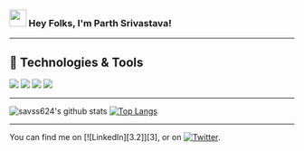### <img src="https://media.giphy.com/media/hvRJCLFzcasrR4ia7z/giphy.gif" width="30px"> Hey Folks, I'm Parth Srivastava!

  ---

## 🔧 Technologies & Tools
![](https://img.shields.io/badge/Code-Python-informational?style=flat&logo=python&logoColor=white&color=2bbc8a)
![](https://img.shields.io/badge/Editor-Android_Studio-informational?style=flat&logo=android-studio&logoColor=white&color=2bbc8a)
![](https://img.shields.io/badge/Editor-Visual_Studio-informational?style=flat&logo=visual-studio&logoColor=white&color=2bbc8a)
![](https://img.shields.io/badge/Code-Flutter-informational?style=flat&logo=flutter&logoColor=white&color=2bbc8a)

  ---
  
![savss624's github stats](https://github-readme-stats.vercel.app/api?username=savss624&show_icons=true&theme=tokyonight)
[![Top Langs](https://github-readme-stats.vercel.app/api/top-langs/?username=savss624&show_icons=true&theme=tokyonight)](https://github.com/savss624/github-readme-stats)

  ---

You can find me on [![LinkedIn][3.2]][3], or on [![Twitter][1.2]][1].

[1.2]: http://i.imgur.com/wWzX9uB.png
[2.2]: https://raw.githubusercontent.com/MartinHeinz/MartinHeinz/master/linkedin-3-16.png

[1]: hhttps://twitter.com/ParthSr50286246
[2]: https://www.linkedin.com/in/parth-srivastava-949742192/
